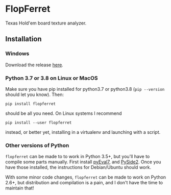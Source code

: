 FlopFerret
==========
Texas Hold'em board texture analyzer.

Installation
------------

### Windows
Download the release [here](https://github.com/JulianAndrews/flopferret/releases).

### Python 3.7 or 3.8 on Linux or MacOS

Make sure you have pip installed for python3.7 or python3.8 (`pip --version`
should let you know). Then:

    pip install flopferret

should be all you need. On Linux systems I recommend

    pip install --user flopferret

instead, or better yet, installing in a virtualenv and launching with a script.

### Other versions of Python

`flopferret` can be made to to work in Python 3.5+, but you'll have to compile
some parts manually. First install
[pyEval7](https://github.com/JulianAndrews/pyeval7), and
[PySide2](https://pypi.org/project/PySide2/). Once you have those installed,
the instructions for Debian/Ubuntu should work.

With some minor code changes, `flopferret` can be made to work on Python 2.6+,
but distribution and compilation is a pain, and I don't have the time to
maintain that!
